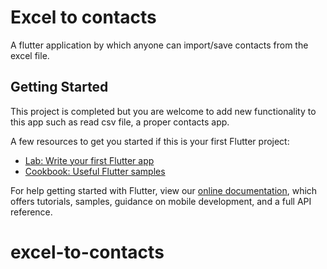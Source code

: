 # Excel to contacts

A flutter application by which anyone can import/save contacts from the excel file.

## Getting Started

This project is completed but you are welcome to add new functionality to this app such as read csv file, a proper contacts app.

A few resources to get you started if this is your first Flutter project:

- [Lab: Write your first Flutter app](https://flutter.dev/docs/get-started/codelab)
- [Cookbook: Useful Flutter samples](https://flutter.dev/docs/cookbook)

For help getting started with Flutter, view our
[online documentation](https://flutter.dev/docs), which offers tutorials,
samples, guidance on mobile development, and a full API reference.
# excel-to-contacts


